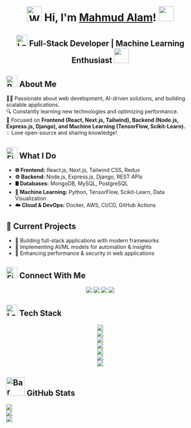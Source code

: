 <h1 align="center">
  <img src="https://raw.githubusercontent.com/Tarikul-Islam-Anik/Animated-Fluent-Emojis/master/Emojis/Hand%20gestures/Waving%20Hand.png" alt="Waving Hand" width="40" />
  Hi, I'm <a href="https://mahmudalam.com/" target="_blank">Mahmud Alam</a>!
  <img src="https://user-images.githubusercontent.com/74038190/213844263-a8897a51-32f4-4b3b-b5c2-e1528b89f6f3.png" width="40" />
</h1>

<h2 align="center">
  <img src="https://raw.githubusercontent.com/Tarikul-Islam-Anik/Telegram-Animated-Emojis/main/Objects/Laptop.webp" alt="Laptop" width="30" /> Full-Stack Developer | Machine Learning Enthusiast <img src="https://raw.githubusercontent.com/Tarikul-Islam-Anik/Animated-Fluent-Emojis/master/Emojis/Travel%20and%20places/Star.png" width="40" />
</h2>

## <img src="https://raw.githubusercontent.com/Tarikul-Islam-Anik/Telegram-Animated-Emojis/main/Travel%20and%20Places/Rocket.webp" alt="Rocket" width="30" /> About Me
👨‍💻 Passionate about web development, AI-driven solutions, and building scalable applications.  
🔍 Constantly learning new technologies and optimizing performance.  
📌 Focused on **Frontend (React, Next.js, Tailwind), Backend (Node.js, Express.js, Django), and Machine Learning (TensorFlow, Scikit-Learn).**  
💡 Love open-source and sharing knowledge! 

## <img src="https://raw.githubusercontent.com/Tarikul-Islam-Anik/Telegram-Animated-Emojis/main/Animals%20and%20Nature/Fire.webp" alt="Fire" width="30" /> What I Do<br>
- **🌐 Frontend:** React.js, Next.js, Tailwind CSS, Redux  
- **⚙️ Backend:** Node.js, Express.js, Django, REST APIs  
- **🛢️ Databases:** MongoDB, MySQL, PostgreSQL 
- **🤖 Machine Learning:** Python, TensorFlow, Scikit-Learn, Data Visualization  
- **☁️ Cloud & DevOps:** Docker, AWS, CI/CD, GitHub Actions

## 🚧 Current Projects
- 🔹 Building full-stack applications with modern frameworks  
- 🔹 Implementing AI/ML models for automation & insights  
- 🔹 Enhancing performance & security in web applications  

## <img src="https://raw.githubusercontent.com/Tarikul-Islam-Anik/Telegram-Animated-Emojis/main/Animals%20and%20Nature/First%20Quarter%20Moon.webp" alt="First Quarter Moon" width="30" /> Connect With Me
<p align="center">
  <a href="https://linkedin.com/in/mahmudalamofficial"><img src="https://skillicons.dev/icons?i=linkedin"/></a>
  <a href="https://instagram.com/mahmudalam.official"><img src="https://skillicons.dev/icons?i=instagram"/></a>
  <a href="https://x.com/MahmudAlamoffic"><img src="https://skillicons.dev/icons?i=twitter"/></a>
  <a href="mailto:mahmudalam.official@gmail.com"><img src="https://skillicons.dev/icons?i=gmail"/></a>
</p>

## <img src="https://raw.githubusercontent.com/Tarikul-Islam-Anik/Telegram-Animated-Emojis/main/Objects/Laptop.webp" alt="Laptop" width="30" /> Tech Stack  
<p align="center">
  <!-- Programming Languages -->
  <img src="https://skillicons.dev/icons?i=c,cpp,java,python,js,ts,go,html,css" /><br/>
  <!-- Frameworks & Libraries -->
  <img src="https://skillicons.dev/icons?i=react,nextjs,nodejs,express,django,bootstrap,tailwind,wordpress" /><br/>
  <!-- Databases -->
  <img src="https://skillicons.dev/icons?i=mongodb,mysql,postgres,sqlite,firebase" /><br/>
  <!-- Servers & Cloud -->
  <img src="https://skillicons.dev/icons?i=docker,aws,nginx,vercel" /><br/>
   <!--DevOps -->
  <img src="https://skillicons.dev/icons?i=git,github,postman" /><br/>
  <!-- ML -->
  <img src="https://skillicons.dev/icons?i=tensorflow,scikitlearn" /><br/>
  <!-- Tools -->
  <img src="https://skillicons.dev/icons?i=figma" />
</p>

## <img src="https://raw.githubusercontent.com/Tarikul-Islam-Anik/Telegram-Animated-Emojis/main/Objects/Bar%20Chart.webp" alt="Bar Chart" width="50" /> GitHub Stats
![](https://github-readme-stats.vercel.app/api?username=Mahmud-Alam&theme=dark&hide_border=false&include_all_commits=false&count_private=false)<br/>
![](https://nirzak-streak-stats.vercel.app/?user=Mahmud-Alam&theme=dark&hide_border=false)<br/>
![](https://github-readme-stats.vercel.app/api/top-langs/?username=Mahmud-Alam&theme=dark&hide_border=false&include_all_commits=false&count_private=false&layout=compact)
